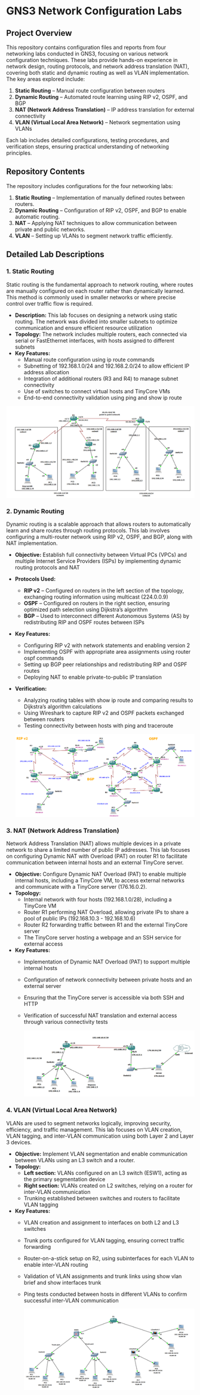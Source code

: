# GNS3 Network Configuration Labs

## Project Overview
This repository contains configuration files and reports from four networking labs conducted in GNS3, focusing on various network configuration techniques. These labs provide hands-on experience in network design, routing protocols, and network address translation (NAT), covering both static and dynamic routing as well as VLAN implementation. The key areas explored include:

1. **Static Routing** – Manual route configuration between routers
2. **Dynamic Routing** – Automated route learning using RIP v2, OSPF, and BGP
3. **NAT (Network Address Translation)** – IP address translation for external connectivity
4. **VLAN (Virtual Local Area Network)** – Network segmentation using VLANs

Each lab includes detailed configurations, testing procedures, and verification steps, ensuring practical understanding of networking principles.

## Repository Contents
The repository includes configurations for the four networking labs:

1. **Static Routing** – Implementation of manually defined routes between routers.
2. **Dynamic Routing** – Configuration of RIP v2, OSPF, and BGP to enable automatic routing.
3. **NAT** – Applying NAT techniques to allow communication between private and public networks.
4. **VLAN** – Setting up VLANs to segment network traffic efficiently.

## Detailed Lab Descriptions

### 1. Static Routing
Static routing is the fundamental approach to network routing, where routes are manually configured on each router rather than dynamically learned. This method is commonly used in smaller networks or where precise control over traffic flow is required.
- **Description:** This lab focuses on designing a network using static routing. The network was divided into smaller subnets to optimize communication and ensure efficient resource utilization
- **Topology:** The network includes multiple routers, each connected via serial or FastEthernet interfaces, with hosts assigned to different subnets
- **Key Features:**
  - Manual route configuration using ip route commands
  - Subnetting of 192.168.1.0/24 and 192.168.2.0/24 to allow efficient IP address allocation
  - Integration of additional routers (R3 and R4) to manage subnet connectivity
  - Use of switches to connect virtual hosts and TinyCore VMs
  - End-to-end connectivity validation using ping and show ip route
  
![Network Topology](static%20routing/image.png)

### 2. Dynamic Routing
Dynamic routing is a scalable approach that allows routers to automatically learn and share routes through routing protocols. This lab involves configuring a multi-router network using RIP v2, OSPF, and BGP, along with NAT implementation.
- **Objective:** Establish full connectivity between Virtual PCs (VPCs) and multiple Internet Service Providers (ISPs) by implementing dynamic routing protocols and NAT
- **Protocols Used:**
  - **RIP v2** – Configured on routers in the left section of the topology, exchanging routing information using multicast (224.0.0.9)
  - **OSPF** – Configured on routers in the right section, ensuring optimized path selection using Dijkstra’s algorithm
  - **BGP** – Used to interconnect different Autonomous Systems (AS) by redistributing RIP and OSPF routes between ISPs
- **Key Features:**
  - Configuring RIP v2 with network statements and enabling version 2
  - Implementing OSPF with appropriate area assignments using router ospf commands
  - Setting up BGP peer relationships and redistributing RIP and OSPF routes
  - Deploying NAT to enable private-to-public IP translation
- **Verification:**
  - Analyzing routing tables with show ip route and comparing results to Dijkstra’s algorithm calculations
  - Using Wireshark to capture RIP v2 and OSPF packets exchanged between routers
  - Testing connectivity between hosts with ping and traceroute
 
   ![Network Topology](dynamic%20routing/image.png)

### 3. NAT (Network Address Translation)
Network Address Translation (NAT) allows multiple devices in a private network to share a limited number of public IP addresses. This lab focuses on configuring Dynamic NAT with Overload (PAT) on router R1 to facilitate communication between internal hosts and an external TinyCore server.
- **Objective:** Configure Dynamic NAT Overload (PAT) to enable multiple internal hosts, including a TinyCore VM, to access external networks and communicate with a TinyCore server (176.16.0.2).
- **Topology:**
  - Internal network with four hosts (192.168.1.0/28), including a TinyCore VM
  - Router R1 performing NAT Overload, allowing private IPs to share a pool of public IPs (192.168.10.3 - 192.168.10.6)
  - Router R2 forwarding traffic between R1 and the external TinyCore server
  - The TinyCore server hosting a webpage and an SSH service for external access
- **Key Features:**
  - Implementation of Dynamic NAT Overload (PAT) to support multiple internal hosts
  - Configuration of network connectivity between private hosts and an external server
  - Ensuring that the TinyCore server is accessible via both SSH and HTTP
  - Verification of successful NAT translation and external access through various connectivity tests
 
    ![Network Topology](nat/image.png)

### 4. VLAN (Virtual Local Area Network)
VLANs are used to segment networks logically, improving security, efficiency, and traffic management. This lab focuses on VLAN creation, VLAN tagging, and inter-VLAN communication using both Layer 2 and Layer 3 devices.
- **Objective:** Implement VLAN segmentation and enable communication between VLANs using an L3 switch and a router.
- **Topology:**
  - **Left section:** VLANs configured on an L3 switch (ESW1), acting as the primary segmentation device
  - **Right section:** VLANs created on L2 switches, relying on a router for inter-VLAN communication
  - Trunking established between switches and routers to facilitate VLAN tagging
- **Key Features:**
  - VLAN creation and assignment to interfaces on both L2 and L3 switches
  - Trunk ports configured for VLAN tagging, ensuring correct traffic forwarding
  - Router-on-a-stick setup on R2, using subinterfaces for each VLAN to enable inter-VLAN routing
  - Validation of VLAN assignments and trunk links using show vlan brief and show interfaces trunk
  - Ping tests conducted between hosts in different VLANs to confirm successful inter-VLAN communication
 
    ![Network Topology](vlan/image.png)
